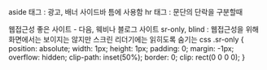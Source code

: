 <!-- 20250527 공부 내용 작성 메모장 -->

aside 태그 : 광고, 배너 사이드바 틈에 사용함
hr 태그 : 문단의 단락을 구분할때 

웹접근성 좋은 사이트 - 다음, 웨비나 블로그 사이트
sr-only, blind :  웹접근성을 위해 화면에서는 보이지는 않지만 스크린 리더기에는  읽히도록 숨기는 css 
.sr-only {
    position: absolute;
    width: 1px;
    height: 1px;
    padding: 0;
    margin: -1px;
    overflow: hidden;
    clip-path: inset(50%);
    border: 0;
    clip: rect(0 0 0 0);
}